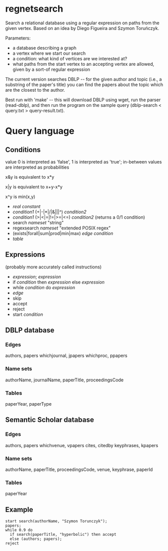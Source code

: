 # regnetsearch
Search a relational database using a regular expression on paths from the given vertex. Based on an idea by Diego Figueira and Szymon Toruńczyk.

Parameters:
- a database describing a graph
- a vertex where we start our search
- a condition: what kind of vertices are we interested at?
- what paths from the start vertex to an accepting vertex are allowed, given by a sort-of regular expression

The current version searches DBLP -- for the given author and topic (i.e., a substring of the paper's title) you can find the papers about the topic which are the closest to the author.

Best run with 'make' -- this will download DBLP using wget, run the parser (read-dblp), and then run the program on the sample query (dblp-search < query.txt > query-result.txt).

# Query language

## Conditions

value 0 is interpreted as 'false', 1 is interpreted as 'true'; in-between values are interpreted as probabilities

x&y is equivalent to x\*y

x|y is equivalent to x+y-x\*y

x^y is min(x,y)

* _real constant_
* _condition1_ (+|-|\*|/|&|||^) _condition2_
* _condition1_ (>|<|=|!=|>=|<=) _condition2_ (returns a 0/1 condition)
* search _nameset_ "string"
* regexsearch _nameset_ "extended POSIX regex"
* (exists|forall|sum|prod|min|max) _edge_ _condition_
* _table_

## Expressions
(probably more accurately called instructions)

* _expression_; _expression_
* if _condition_ then _expression_ else _expression_
* while _condition_ do _expression_
* _edge_
* skip
* accept
* reject
* start _condition_

## DBLP database

### Edges

authors, papers
whichjournal, jpapers
whichproc, ppapers

### Name sets

authorName, journalName, paperTitle, proceedingsCode

### Tables 

paperYear, paperType

## Semantic Scholar database

### Edges

authors, papers
whichvenue, vpapers
cites, citedby
keyphrases, kpapers

### Name sets

authorName, paperTitle, proceedingsCode, venue, keyphrase, paperId

### Tables 

paperYear

## Example

    start search(authorName, "Szymon Torunczyk");
    papers;
    while 0.9 do
      if search(paperTitle, "hyperbolic") then accept
      else (authors; papers);
    reject
